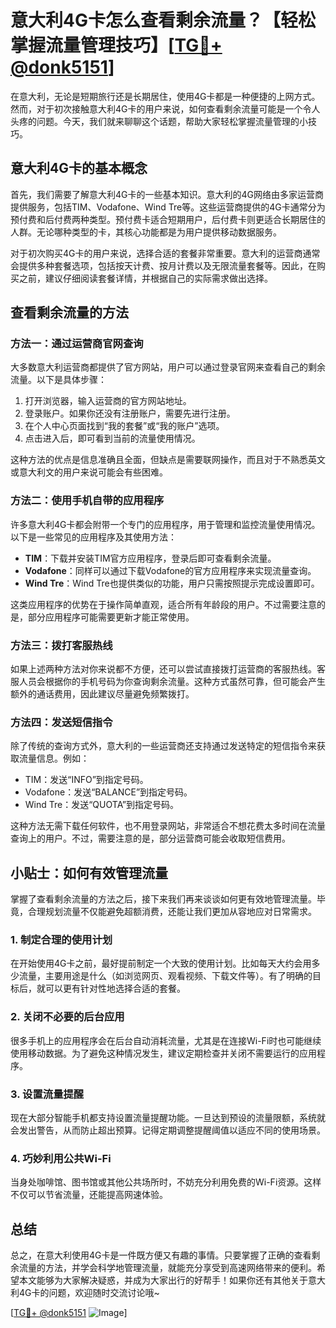 # 意大利4G卡怎么查看剩余流量？【轻松掌握流量管理技巧】[[TG💪+ @donk5151](https://t.me/s/donk5151)]

在意大利，无论是短期旅行还是长期居住，使用4G卡都是一种便捷的上网方式。然而，对于初次接触意大利4G卡的用户来说，如何查看剩余流量可能是一个令人头疼的问题。今天，我们就来聊聊这个话题，帮助大家轻松掌握流量管理的小技巧。

## 意大利4G卡的基本概念

首先，我们需要了解意大利4G卡的一些基本知识。意大利的4G网络由多家运营商提供服务，包括TIM、Vodafone、Wind Tre等。这些运营商提供的4G卡通常分为预付费和后付费两种类型。预付费卡适合短期用户，后付费卡则更适合长期居住的人群。无论哪种类型的卡，其核心功能都是为用户提供移动数据服务。

对于初次购买4G卡的用户来说，选择合适的套餐非常重要。意大利的运营商通常会提供多种套餐选项，包括按天计费、按月计费以及无限流量套餐等。因此，在购买之前，建议仔细阅读套餐详情，并根据自己的实际需求做出选择。

## 查看剩余流量的方法

### 方法一：通过运营商官网查询

大多数意大利运营商都提供了官方网站，用户可以通过登录官网来查看自己的剩余流量。以下是具体步骤：

1. 打开浏览器，输入运营商的官方网站地址。
2. 登录账户。如果你还没有注册账户，需要先进行注册。
3. 在个人中心页面找到“我的套餐”或“我的账户”选项。
4. 点击进入后，即可看到当前的流量使用情况。

这种方法的优点是信息准确且全面，但缺点是需要联网操作，而且对于不熟悉英文或意大利文的用户来说可能会有些困难。

### 方法二：使用手机自带的应用程序

许多意大利4G卡都会附带一个专门的应用程序，用于管理和监控流量使用情况。以下是一些常见的应用程序及其使用方法：

- **TIM**：下载并安装TIM官方应用程序，登录后即可查看剩余流量。
- **Vodafone**：同样可以通过下载Vodafone的官方应用程序来实现流量查询。
- **Wind Tre**：Wind Tre也提供类似的功能，用户只需按照提示完成设置即可。

这类应用程序的优势在于操作简单直观，适合所有年龄段的用户。不过需要注意的是，部分应用程序可能需要更新才能正常使用。

### 方法三：拨打客服热线

如果上述两种方法对你来说都不方便，还可以尝试直接拨打运营商的客服热线。客服人员会根据你的手机号码为你查询剩余流量。这种方式虽然可靠，但可能会产生额外的通话费用，因此建议尽量避免频繁拨打。

### 方法四：发送短信指令

除了传统的查询方式外，意大利的一些运营商还支持通过发送特定的短信指令来获取流量信息。例如：

- TIM：发送“INFO”到指定号码。
- Vodafone：发送“BALANCE”到指定号码。
- Wind Tre：发送“QUOTA”到指定号码。

这种方法无需下载任何软件，也不用登录网站，非常适合不想花费太多时间在流量查询上的用户。不过，需要注意的是，部分运营商可能会收取短信费用。

## 小贴士：如何有效管理流量

掌握了查看剩余流量的方法之后，接下来我们再来谈谈如何更有效地管理流量。毕竟，合理规划流量不仅能避免超额消费，还能让我们更加从容地应对日常需求。

### 1. 制定合理的使用计划

在开始使用4G卡之前，最好提前制定一个大致的使用计划。比如每天大约会用多少流量，主要用途是什么（如浏览网页、观看视频、下载文件等）。有了明确的目标后，就可以更有针对性地选择合适的套餐。

### 2. 关闭不必要的后台应用

很多手机上的应用程序会在后台自动消耗流量，尤其是在连接Wi-Fi时也可能继续使用移动数据。为了避免这种情况发生，建议定期检查并关闭不需要运行的应用程序。

### 3. 设置流量提醒

现在大部分智能手机都支持设置流量提醒功能。一旦达到预设的流量限额，系统就会发出警告，从而防止超出预算。记得定期调整提醒阈值以适应不同的使用场景。

### 4. 巧妙利用公共Wi-Fi

当身处咖啡馆、图书馆或其他公共场所时，不妨充分利用免费的Wi-Fi资源。这样不仅可以节省流量，还能提高网速体验。

## 总结

总之，在意大利使用4G卡是一件既方便又有趣的事情。只要掌握了正确的查看剩余流量的方法，并学会科学地管理流量，就能充分享受到高速网络带来的便利。希望本文能够为大家解决疑惑，并成为大家出行的好帮手！如果你还有其他关于意大利4G卡的问题，欢迎随时交流讨论哦~

[[TG💪+ @donk5151](https://t.me/s/donk5151) ![Image](https://i.postimg.cc/rwNCRYN7/Snipaste-2025-04-30-17-27-05.png)]